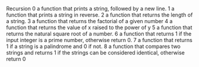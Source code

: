 Recursion
0 a function that prints a string, followed by a new line.
1 a function that prints a string in reverse.
2 a function that returns the length of a string.
3 a function that returns the factorial of a given number
4 a function that returns the value of x raised to the power of y
5 a function that returns the natural square root of a number.
6 a function that returns 1 if the input integer is a prime number, otherwise return 0.
7 a function that returns 1 if a string is a palindrome and 0 if not.
8 a function that compares two strings and returns 1 if the strings can be considered identical, otherwise return 0
